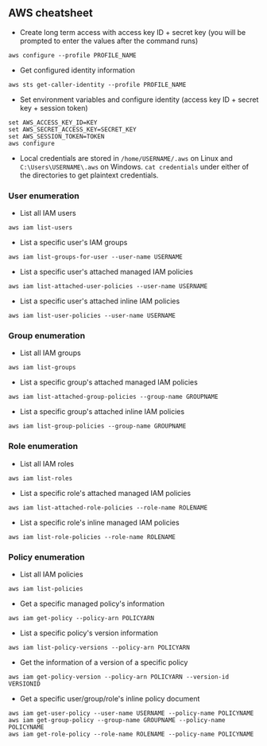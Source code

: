 ## AWS cheatsheet
- Create long term access with access key ID + secret key (you will be prompted to enter the values after the command runs)
```
aws configure --profile PROFILE_NAME
```
- Get configured identity information
```
aws sts get-caller-identity --profile PROFILE_NAME
```
- Set environment variables and configure identity (access key ID + secret key + session token)
```
set AWS_ACCESS_KEY_ID=KEY
set AWS_SECRET_ACCESS_KEY=SECRET_KEY
set AWS_SESSION_TOKEN=TOKEN
aws configure
```
- Local credentials are stored in `/home/USERNAME/.aws` on Linux and `C:\Users\USERNAME\.aws` on Windows. `cat credentials` under either of the directories to get plaintext credentials.

### User enumeration
- List all IAM users
```
aws iam list-users
```
- List a specific user's IAM groups
```
aws iam list-groups-for-user --user-name USERNAME
```
- List a specific user's attached managed IAM policies
```
aws iam list-attached-user-policies --user-name USERNAME
```
- List a specific user's attached inline IAM policies
```
aws iam list-user-policies --user-name USERNAME
```

### Group enumeration
- List all IAM groups
```
aws iam list-groups
```
- List a specific group's attached managed IAM policies
```
aws iam list-attached-group-policies --group-name GROUPNAME
```
- List a specific group's attached inline IAM policies
```
aws iam list-group-policies --group-name GROUPNAME
```

### Role enumeration
- List all IAM roles
```
aws iam list-roles
```
- List a specific role's attached managed IAM policies
```
aws iam list-attached-role-policies --role-name ROLENAME
```

- List a specific role's inline managed IAM policies
```
aws iam list-role-policies --role-name ROLENAME
```

### Policy enumeration
- List all IAM policies
```
aws iam list-policies
```
- Get a specific managed policy's information
```
aws iam get-policy --policy-arn POLICYARN
```

- List a specific policy's version information
```
aws iam list-policy-versions --policy-arn POLICYARN
```
- Get the information of a version of a specific policy
```
aws iam get-policy-version --policy-arn POLICYARN --version-id VERSIONID
```
- Get a specific user/group/role's inline policy document
```
aws iam get-user-policy --user-name USERNAME --policy-name POLICYNAME
aws iam get-group-policy --group-name GROUPNAME --policy-name POLICYNAME
aws iam get-role-policy --role-name ROLENAME --policy-name POLICYNAME
```
